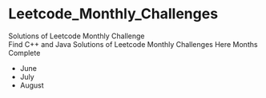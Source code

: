 # Leetcode_Monthly_Challenges
Solutions of Leetcode Monthly Challenge <br>
Find C++ and Java Solutions of Leetcode Monthly Challenges Here
Months Complete
  - June
  - July
  - August
